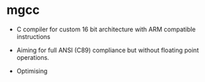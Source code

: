 # mgcc
- C compiler for custom 16 bit architecture with ARM compatible instructions

- Aiming for full ANSI (C89) compliance but without floating point operations.
- Optimising

